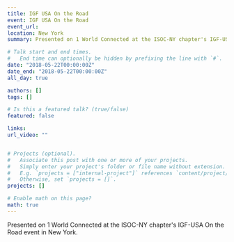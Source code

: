 ```yaml
---
title: IGF USA On the Road
event: IGF USA On the Road
event_url: 
location: New York
summary: Presented on 1 World Connected at the ISOC-NY chapter's IGF-USA On the Road event in New York. 

# Talk start and end times.
#   End time can optionally be hidden by prefixing the line with `#`.
date: "2018-05-22T00:00:00Z"
date_end: "2018-05-22T00:00:00Z"
all_day: true

authors: []
tags: []

# Is this a featured talk? (true/false)
featured: false

links:
url_video: ""


# Projects (optional).
#   Associate this post with one or more of your projects.
#   Simply enter your project's folder or file name without extension.
#   E.g. `projects = ["internal-project"]` references `content/project/deep-learning/index.md`.
#   Otherwise, set `projects = []`.
projects: []

# Enable math on this page?
math: true
---
```


Presented on 1 World Connected at the ISOC-NY chapter's IGF-USA On the Road event in New York. 
